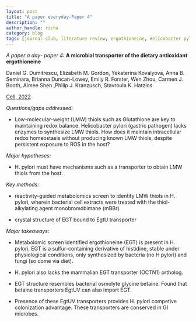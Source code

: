 ```yaml
---
layout: post
title: "A paper everyday-Paper 4"
description: ""
author_handle: richa
category: blog
tags: [journal club, literature review, ergothioneine, Helicobacter pylori, ABC transporter EgtUV, redox homeostasis, Low-molecular-weight (LMW) thiols, metabolomics, monobromobimane, OCTN1,glycine betaine,  ]
---
```

*A paper a day- paper 4:*
 **A microbial transporter of the dietary antioxidant ergothioneine**

Daniel G. Dumitrescu, Elizabeth M. Gordon, Yekaterina Kovalyova,  Anna B. Seminara, Brianna Duncan-Lowey, Emily R. Forster, Wen Zhou, Carmen J. Booth, Aimee Shen ,Philip J. Kranzusch, Stavroula K. Hatzios

[Cell, 2022](https://doi.org/10.1016/j.cell.2022.10.008)

*Questions/gaps addressed:* 

- Low-molecular-weight (LMW) thiols such as Glutathione are key to maintaining redox balance. Helicobacter pylori (gastric pathogen) lacks enzymes to synthesize LMW thiols. 
How does it maintain intracellular redox homeostasis without producing known LMW thiols, despite persistent exposure to ROS in the host?

*Major hypotheses:*

- H. pylori must have mechanisms such as a transporter to obtain LMW thiols from the host.

*Key methods:* 

- reactivity-guided metabolomics screen to identify LMW thiols in H. pylori, wherein bacterial cell extracts were treated with the thiol-alkylating agent monobromobimane (mBBr)

- crystal structure of EGT bound to EgtU transporter

*Major takeaways:*

- Metabolomic screen identified ergothioneine (EGT) is present in H. pylori. EGT is a sulfur-containing derivative of histidine, stable under physiological conditions, only synthesized by bacteria (no H pylori) and fungi (so come via diet). 

- H. pylori also lacks the mammalian EGT transporter (OCTN1) ortholog. 

- EGT structure resembles bacterial osmolyte glycine betaine. Found that betaine transporters EgtUV can also import EGT. 

- Presence of these EgtUV transporters provides H. pylori competive colonization advantage. These transporters are conserved in GI microbes.

 



